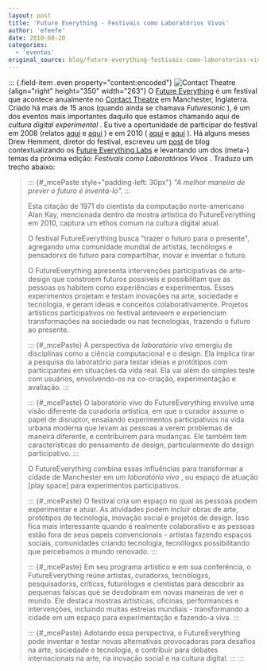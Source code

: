 ```yaml
---
layout: post
title: 'Future Everything - Festivais como Laboratórios Vivos'
author: 'efeefe'
date: 2010-08-20
categories:
  - 'eventos'
original_source: blog/future-everything-festivais-como-laboratorios-vivos/index.html
---
```


::: {.field-item .even property="content:encoded"}
![Contact Theatre](http://farm5.static.flickr.com/4011/4616731155_9016cb902a_d.jpg "Contact Theatre"){align="right" height="350" width="263"} O [Future Everything](http://futureeverything.org/) é um festival que acontece anualmente no [Contact Theatre](http://www.contact-theatre.org/) em Manchester, Inglaterra. Criado há mais de 15 anos (quando ainda se chamava *Futuresonic* ), é um dos eventos mais importantes daquilo que estamos chamando aqui de *cultura digital experimental* . Eu tive a oportunidade de participar do festival em 2008 (relatos [aqui](http://efeefe.no-ip.org/blog/voltando-do-futuresonic) e [aqui](http://efeefe.no-ip.org/blog/social-futures) ) e em 2010 ( [aqui](http://desvio.cc/blog/futuro-tudo) e [aqui](http://desvio.cc/blog/role-parte-2-velhomundo-insular) ). Há alguns meses Drew Hemment, diretor do festival, escreveu um [post](http://www.futureeverything.org/blog/2010/07/the-futureeverything-festival-as-living-lab-the-best-way-to-predict-the-future-is-to-invent-it/) de blog contextualizando os [Future Everything Labs](http://futureeverything.org/lab) e levantando um dos (meta-) temas da próxima edição: *Festivais como Laboratórios Vivos* . Traduzo um trecho abaixo:

> ::: {#_mcePaste style="padding-left: 30px"}
> *\"A melhor maneira de prever o futuro é inventá-lo\".*
> :::
>
> <div>
>
> Esta citação de 1971 do cientista da computação norte-americano Alan Kay, mencionada dentro da mostra artística do FutureEverything em 2010, captura um ethos comum na cultura digital atual.
>
> </div>
>
> <div>
>
> O festival FutureEverything busca \"trazer o futuro para o presente\", agregando uma comunidade mundial de artistas, tecnólogxs e pensadorxs do futuro para compartilhar, inovar e inventar o futuro.
>
> </div>
>
> <div>
>
> O FutureEverything apresenta intervenções participativas de arte-design que constroem futuros possíveis e possibilitam que as pessoas os habitem como experiências e experimentos. Esses experimentos projetam e testam inovações na arte, sociedade e tecnologia, e geram ideias e conceitos colaborativamente. Projetos artísticos participativos no festival anteveem e experienciam transformações na sociedade ou nas tecnologias, trazendo o futuro ao presente.
>
> </div>
>
> ::: {#_mcePaste}
> A perspectiva de *laboratório vivo* emergiu de disciplinas como a ciência computacional e o design. Ela implica tirar a pesquisa do laboratório para testar ideias e protótipos com participantes em situações da vida real. Ela vai além do simples teste com usuários, envolvendo-os na co-criação, experimentação e avaliação.
> :::
>
> ::: {#_mcePaste}
> O laboratório vivo do FutureEverything envolve uma visão diferente da curadoria artística, em que o curador assume o papel de disruptor, ensaiando experimentos participativos na vida urbana moderna que levam as pessoas a verem problemas de maneira diferente, e contribuírem para mudanças. Ele também tem características do pensamento de design, particularmente do design participativo.
> :::
>
> <div>
>
> O FutureEverything combina essas influências para transformar a cidade de Manchester em um *laboratório vivo* , ou espaço de atuação \[play space\] para experimentos participativos.
>
> </div>
>
> ::: {#_mcePaste}
> O festival cria um espaço no qual as pessoas podem experimentar e atuar. As atividades podem incluir obras de arte, protótipos de tecnologia, inovação social e projetos de design. Isso fica mais interessante quando é realmente colaborativo e as pessoas estão fora de seus papeis convencionais - artistas fazendo espaços sociais, comunidades criando tecnologia, tecnólogxs possibilitando que percebamos o mundo renovado.
> :::
>
> ::: {#_mcePaste}
> Em seu programa artístico e em sua conferência, o FutureEverything reúne artistas, curadorxs, tecnólogxs, pesquisadorxs, críticxs, futurólogxs e cientistas para descobrir as pequenas faíscas que se desdobram em novas maneiras de ver o mundo. Ele destaca mostras artísticas, oficinas, performances e intervenções, incluindo muitas estreias mundiais - transformando a cidade em um espaço para experimentação e fazendo-a viva.
> :::
>
> ::: {#_mcePaste}
> Adotando essa perspectiva, o FutureEverything pode inventar e testar novas alternativas provocadoras para desafios na arte, sociedade e tecnologia, e contribuir para debates internacionais na arte, na inovação social e na cultura digital.
> :::
:::
